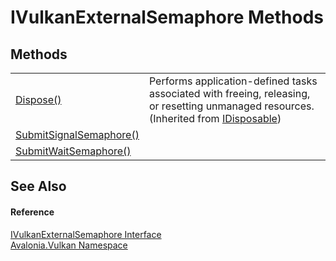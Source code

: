 # IVulkanExternalSemaphore Methods




## Methods
<table>
<tr>
<td><a href="https://learn.microsoft.com/dotnet/api/system.idisposable.dispose" target="_blank" rel="noopener noreferrer">Dispose()</a></td>
<td>Performs application-defined tasks associated with freeing, releasing, or resetting unmanaged resources.<br />(Inherited from <a href="https://learn.microsoft.com/dotnet/api/system.idisposable" target="_blank" rel="noopener noreferrer">IDisposable</a>)</td>
</tr>
<tr>
<td><a href="M_Avalonia_Vulkan_IVulkanExternalSemaphore_SubmitSignalSemaphore">SubmitSignalSemaphore()</a></td>
<td> </td>
</tr>
<tr>
<td><a href="M_Avalonia_Vulkan_IVulkanExternalSemaphore_SubmitWaitSemaphore">SubmitWaitSemaphore()</a></td>
<td> </td>
</tr>
</table>

## See Also


#### Reference
<a href="T_Avalonia_Vulkan_IVulkanExternalSemaphore">IVulkanExternalSemaphore Interface</a>  
<a href="N_Avalonia_Vulkan">Avalonia.Vulkan Namespace</a>  
